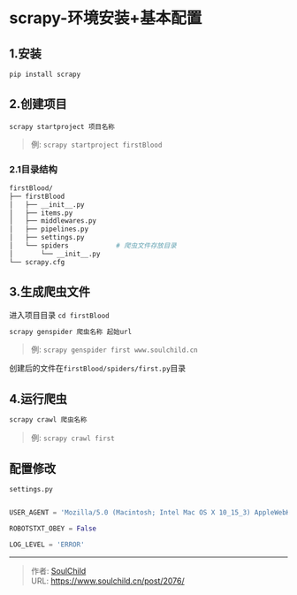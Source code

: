 # scrapy-环境安装+基本配置

<!--more-->
## 1.安装
```bash
pip install scrapy
```


## 2.创建项目
```
scrapy startproject 项目名称
```
>例: `scrapy startproject firstBlood`

### 2.1目录结构
```bash
firstBlood/
├── firstBlood
│   ├── __init__.py
│   ├── items.py
│   ├── middlewares.py
│   ├── pipelines.py
│   ├── settings.py
│   └── spiders            # 爬虫文件存放目录
│       └── __init__.py
└── scrapy.cfg
```

## 3.生成爬虫文件
进入项目目录 `cd firstBlood`

```python
scrapy genspider 爬虫名称 起始url
```
>例: `scrapy genspider first www.soulchild.cn`

创建后的文件在`firstBlood/spiders/first.py`目录

## 4.运行爬虫
```python
scrapy crawl 爬虫名称
```
>例: `scrapy crawl first`


## 配置修改
`settings.py`
```python

USER_AGENT = 'Mozilla/5.0 (Macintosh; Intel Mac OS X 10_15_3) AppleWebKit/537.36 (KHTML, like Gecko) Chrome/83.0.4103.61 Safari/537.36'

ROBOTSTXT_OBEY = False

LOG_LEVEL = 'ERROR'
```


---

> 作者: [SoulChild](https://www.soulchild.cn)  
> URL: https://www.soulchild.cn/post/2076/  

